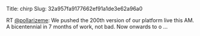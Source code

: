 Title: chirp
Slug: 32a957fa9177662ef91a1de3e62a96a0

RT <a href="http://twitter.com/pollarizeme">@pollarizeme</a>: We pushed the 200th version of our platform live this AM. A bicentennial in 7 months of work, not bad. Now onwards to o ...
